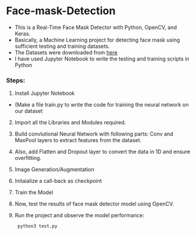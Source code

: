 # Face-mask-Detection

- This is a Real-Time Face Mask Detector with Python, OpenCV, and Keras.
- Basically, a Machine Learning project for detecting face mask using sufficient testing and training datasets.
- The Datasets were downloaded from [here](https://data-flair.training/)
- I have used Jupyter Notebook to write the testing and training scripts in Python

### Steps:
1. Install Jupyter Notebook
-  (Make a file train.py to write the code for training the neural network on our dataset
2. Import all the Libraries and Modules required.
3. Build convlutional Neural Network with following parts: Conv and MaxPool layers to extract features from the dataset.
4. Also, add Flatten and Dropout layer to convert the data in 1D and ensure overfitting.
5. Image Generation/Augmentation
6. Initaialize a call-back as checkpoint
7. Train the Model
8. Now, test the results of face mask detector model using OpenCV.
9. Run the project and observe the model performance: 
        
        
        python3 test.py
